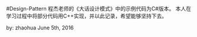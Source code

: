 #Design-Pattern
程杰老师的《大话设计模式》中的示例代码为C#版本。
本人在学习过程中将部分代码用C++实现，并以此记录，希望能够坚持下去。

by: zhaohua
June 5th, 2016
